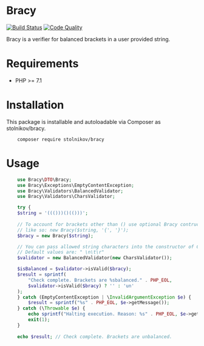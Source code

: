 # Bracy
[![Build Status](https://scrutinizer-ci.com/g/stolnikov/bracy/badges/build.png?b=code-review)](https://scrutinizer-ci.com/g/stolnikov/bracy/build-status/code-review)
[![Code Quality](https://scrutinizer-ci.com/g/stolnikov/bracy/badges/quality-score.png?b=code-review)](https://scrutinizer-ci.com/g/stolnikov/bracy/?branch=code-review)

Bracy is a verifier for balanced brackets in a user provided string.

# Requirements
*  PHP >= 7.1

# Installation
This package is installable and autoloadable via Composer as stolnikov/bracy.

```shell
    composer require stolnikov/bracy
```

# Usage
```php
    use Bracy\DTO\Bracy;
    use Bracy\Exceptions\EmptyContentException;
    use Bracy\Validators\BalancedValidator;
    use Bracy\Validators\CharsValidator;    

    try {
    $string = '((()))()(()))';
    
    // To account for brackets other than () use optional Bracy contructor arguments
    // like so: new Bracy($string, '{', '}');
    $bracy = new Bracy($string);

    // You can pass allowed string characters into the constructor of CharsValidator
    // Default values are: " \n\t\r"
    $validator = new BalancedValidator(new CharsValidator());

    $isBalanced = $validator->isValid($bracy);
    $result = sprintf(
        "Check complete. Brackets are %sbalanced." . PHP_EOL,
        $validator->isValid($bracy) ? '' : 'un'
    );
    } catch (EmptyContentException | \InvalidArgumentException $e) {
        $result = sprintf("%s" . PHP_EOL, $e->getMessage());
    } catch (\Throwable $e) {
        echo sprintf("Halting execution. Reason: %s" . PHP_EOL, $e->getMessage());
        exit(1);
    }
    
    echo $result; // Check complete. Brackets are unbalanced.
```
